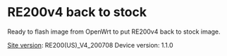 # RE200v4 back to stock

Ready to flash image from OpenWrt to put RE200v4 back to stock image.

[Site version](https://www.tp-link.com/us/support/download/re200/): RE200(US)_V4_200708
Device version: 1.1.0
